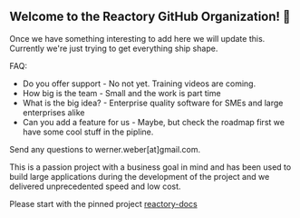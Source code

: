 ## Welcome to the Reactory GitHub Organization! 👋

Once we have something interesting to add here we will update this. Currently we're just trying to get everything ship shape.

FAQ:
* Do you offer support - No not yet. Training videos are coming.
* How big is the team - Small and the work is part time
* What is the big idea? - Enterprise quality software for SMEs and large enterprises alike
* Can you add a feature for us - Maybe, but check the roadmap first we have some cool stuff in the pipline.

Send any questions to werner.weber[at]gmail.com.

This is a passion project with a business goal in mind and has been used to build large applications during the development of the project and we delivered unprecedented speed and low cost.

Please start with the pinned project [reactory-docs](https://github.com/reactorynet/reactory-docs)
